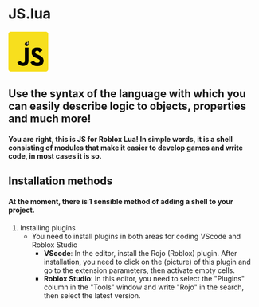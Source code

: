 # JS.lua

<img src="https://github.com/JS-lua/js.lua/blob/main/resmd/javascript.png?raw=true" width="80px">

## Use the syntax of the language with which you can easily describe logic to objects, properties and much more!
#### You are right, this is JS for Roblox Lua! In simple words, it is a shell сonsisting of modules that make it easier to develop games and write code, in most cases it is so.


## Installation methods
#### At the moment, there is 1 sensible method of adding a shell to your project.
1. Installing plugins
    - You need to install plugins in both areas for coding VScode and Roblox Studio
        - **VScode**: In the editor, install the Rojo (Roblox) plugin. After installation, you need to click on the (picture) of this plugin and go to the extension parameters, then activate empty cells.
        -  **Roblox Studio**: In this editor, you need to select the "Plugins" column in the "Tools" window and write "Rojo" in the search, then select the latest version.
